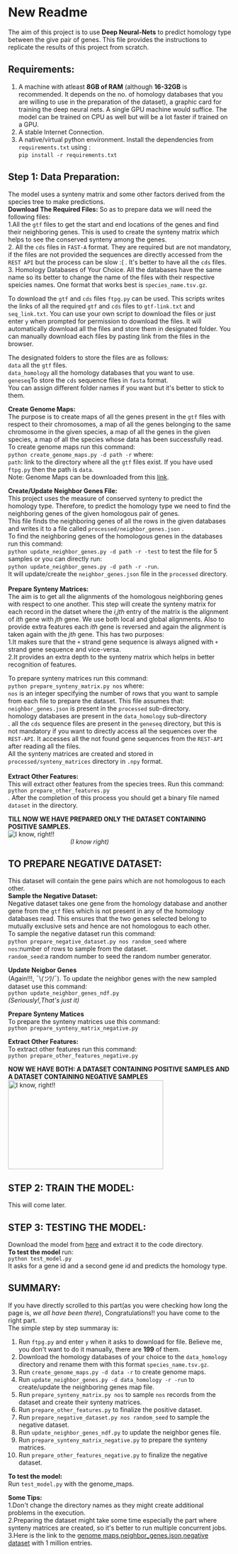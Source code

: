 # New Readme

The aim of this project is to use **Deep Neural-Nets** to predict homology type between the give pair of genes. 
This file provides the instructions to replicate the results of this project from scratch.

## Requirements:
1. A machine with atleast **8GB of RAM** (although **16-32GB** is recommended. It depends on the no. of homology databases that you are willing to use in the preparation of the dataset), a graphic card for training the deep neural nets. A single GPU machine would suffice. The model can be trained on CPU as well but will be a lot faster if trained on a GPU.<br/>
2. A stable Internet Connection.<br/>
3. A native/virtual python environment. Install the dependencies from `requirements.txt` using :<br/>
 `pip install -r requirements.txt`<br/>

## Step 1: Data Preparation:
The model uses a synteny matrix and some other factors derived from the species tree to make predictions. <br/>
**Download The Required Files:**
So as to prepare data we will need the following files:<br/>
1.All the `gtf` files to get the start and end locations of the genes and find their neighboring genes. This is used to create the synteny matrix which helps to see the conserved synteny among the genes.<br/>
2. All the `cds` files in `FAST-A` format. They are required but are not mandatory, if the files are not provided the sequences are directly accessed from the `REST API` but the process can be slow :( . It's better to have all the `cds` files.<br/>
3. Homology Databases of Your Choice. All the databases have the same name so its better to change the name of the files with their respective speicies names. One format that works best is `species_name.tsv.gz`.<br/>

To download the `gtf` and `cds` files `ftpg.py` can be used. This scripts writes the links of all the required `gtf` and `cds` files to `gtf-link.txt` and `seq_link.txt`. You can use your own script to download the files or just enter `y` when prompted for permission to download the files. It will automatically download all the files and store them in designated folder. You can manually download each files by pasting link from the files in the browser.<br/>

The designated folders to store the files are as follows:<br/>
`data` all the `gtf` files.<br/>
`data_homology` all the homology databases that you want to use.<br/>
`geneseq`To store the `cds` sequence files in `fasta` format.<br/>
You can assign different folder names if you want but it's better to stick to them. <br/>

**Create Genome Maps:**<br/>
The purpose is to create maps of all the genes present in the `gtf` files with respect to their chromosomes, a map of all the genes belonging to the same chromosome in the given species, a map of all the genes in the given species, a map of all the species whose data has been successfully read.<br/>
To create genome maps run this command:<br/>
`python create_genome_maps.py -d path -r` where:<br/>
`path`: link to the directory where all the `gtf` files exist. If you have used `ftpg.py` then the path is `data`. <br/>
Note: Genome Maps can be downloaded from this [link](https://drive.google.com/open?id=1GjV6dT-Hpf2LWQ-vSpekqqQ7RF_tH8So).<br/>

**Create/Update Neighbor Genes File:**<br/>
This project uses the measure of conserved synteny to predict the homology type. Therefore, to predict the homology type we need to find the neighboring genes of the given homologous pair of genes. <br/>
This file finds the neighboring genes of all the rows in the given databases and writes it to a file called `processed/neighbor_genes.json` .<br/>
To find the neighboring genes of the homologous genes in the databases run this command:<br/>
`python update_neighbor_genes.py -d path -r -test` to test the file for 5 samples or you can directly run:<br/>
`python update_neighbor_genes.py -d path -r -run`. <br/>
It will update/create the `neighbor_genes.json` file in the `processed` directory.<br/>
<br/>**Prepare Synteny Matrices:**<br/>
The aim is to get all the alignments of the homologous neighboring genes with respect to one another. This step will create the synteny matrix for each record in the datset where the *i,jth* entry of the matrix is the alignment of *ith* gene with *jth* gene. We use both local and global alignments. Also to provide extra features each *ith* gene is reversed and again the alignment is taken again with the *jth* gene. This has two purposes:<br/>
 1.It makes sure that the `+` strand gene sequence is always aligned with `+` strand gene sequence and vice-versa.<br/>
 2.It provides an extra depth to the synteny matrix which helps in better recognition of features.<br/>

To prepare synteny matrices run this command:<br/>
`python prepare_synteny_matrix.py nos` where:<br/>
`nos` is an integer specifying the number of rows that you want to sample from each file to prepare the dataset. 
This file assumes that:<br/>
`neighbor_genes.json` is present in the `processed` sub-directory.<br/>
homology databases are present in the `data_homology` sub-directory<br/>.
all the `cds` sequence files are present in the `geneseq` directory, but this is not mandatory if you want to directly access all the sequences over the `REST-API`. It accesses all the not found gene sequences from the `REST-API` after reading all the files.<br/>
All the synteny matrices are created and stored in `processed/synteny_matrices` directory in `.npy` format.<br/>
<br/> **Extract Other Features:**<br/>
This will extract other features from the species trees.
Run this command:<br/>
`python prepare_other_features.py`<br/>.
After the completion of this process you should get a binary file named `dataset` in the directory.<br/>

**TILL NOW WE HAVE PREPARED ONLY THE DATASET CONTAINING POSITIVE SAMPLES.**  <br/>
<img src="https://nzspo96lr1-flywheel.netdna-ssl.com/wp-content/uploads/2017/09/tenor.gif" alt="I know, right!!" /> 
<br/>
&emsp;&emsp;&emsp;&emsp;&emsp;&emsp;&emsp;&emsp;&emsp;&emsp;*(I know right)* 

## TO PREPARE NEGATIVE DATASET:
This dataset will contain the gene pairs which are not homologous to each other. <br/>
**Sample the Negative Dataset:**<br/>
Negative dataset takes one gene from the homology database and another gene from the `gtf` files which is not present in any of the homology databases read. This ensures that the two genes selected belong to mutually exclusive sets and hence are not homologous to each other.<br/>
To sample the negative dataset run this command:<br/>
`python prepare_negative_dataset.py nos random_seed` where<br/>
`nos`:number of rows to sample from the dataset.<br/>
`random_seed`:a random number to seed the random number generator.<br/>

**Update Neigbor Genes**<br/>
(Again!!!, ¯\\_(ツ)_/¯). To update the neighbor genes with the new sampled dataset use this command:<br/>
`python update_neighbor_genes_ndf.py` <br/>
*(Seriously!,That's just it)*
<br/>

**Prepare Synteny Matices**<br/>
To prepare the synteny matrices use this command:<br/>
`python prepare_synteny_matrix_negative.py`<br/>

**Extract Other Features:**<br/>
To extract other features run this command:<br/>
`python prepare_other_features_negative.py` <br/>

**NOW WE HAVE BOTH: A DATASET CONTAINING POSITIVE SAMPLES AND A DATASET CONTAINING NEGATIVE SAMPLES**<br/>
<img src="https://memegenerator.net/img/instances/80311513/yes-we-did-it.jpg" height="200" width="350" alt="I know, right!!" />

## STEP 2: TRAIN THE MODEL:
This will come later.<br/>

## STEP 3: TESTING THE MODEL:
Download the model from [here](https://drive.google.com/open?id=1_TmsH8uLrKAmZKbCOqRo33by0n7jFvty) and extract it to the code directory.<br/>
**To test the model** run:<br/>
`python test_model.py` <br/>
It asks for a gene id and a second gene id and predicts the homology type.<br/>

## SUMMARY:
If you have directly scrolled to this part(as you were checking how long the page is, *we all have been there*), Congratulations!! you have come to the right part.<br/>
The simple step by step summaray is:<br/>
1. Run `ftpg.py` and enter `y` when it asks to download for file. Believe me, you don't want to do it manually, there are **199** of them.<br/>
2. Download the homology databases of your choice to the `data_homology` directory and rename them with this format `species_name.tsv.gz`.<br/>
3. Run `create_genome_maps.py -d data -r` to create genome maps.<br/>
4. Run `update_neighbor_genes.py -d data_homology -r -run` to create/update the neighboring genes map file.<br/>
5. Run `prepare_synteny_matrix.py nos` to sample `nos` records from the dataset and create their synteny matrices.<br/>
6. Run `prepare_other_features.py` to finalize the positive dataset.<br/>
7. Run `prepare_negative_dataset.py nos random_seed` to sample the negative dataset.<br/>
8. Run `update_neighbor_genes_ndf.py` to update the neighbor genes file.<br/>
9. Run `prepare_synteny_matrix_negative.py` to prepare the synteny matrices.<br/>
10. Run `prepare_other_features_negative.py` to finalize the negative dataset.<br/>

**To test the model:**<br/>
Run `test_model.py` with the genome_maps.<br/>

**Some Tips:**<br/>
1.Don't change the directory names as they might create additional problems in the execution.<br/>
2.Preparing the dataset might take some time especially the part where synteny matrices are created, so it's better to run multiple concurrent jobs.<br/>
3.Here is the link to the [genome maps](https://drive.google.com/open?id=1GjV6dT-Hpf2LWQ-vSpekqqQ7RF_tH8So),[neighbor_genes.json](https://drive.google.com/open?id=1dYqs7REkoVa7Llhdb0YbkMYjibVo8SES),[negative dataset](https://drive.google.com/open?id=1BEUspG_QuYeRYpu4BbMJIaFLrw0MES27) with 1 million entries.
